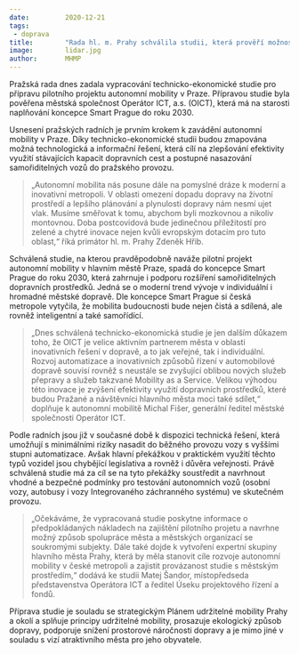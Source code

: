 ```yaml
---
date:         2020-12-21
tags:         
 - doprava
title:        "Rada hl. m. Prahy schválila studii, která prověří možnosti zavedení autonomní mobility v české metropoli"
image: 	      lidar.jpg
author:       MHMP
---
```

 
Pražská rada dnes zadala vypracování technicko-ekonomické studie pro přípravu pilotního projektu autonomní mobility v Praze. Přípravou studie byla pověřena městská společnost Operátor ICT, a.s. (OICT), která má na starosti naplňování koncepce Smart Prague do roku 2030.

Usnesení pražských radních je prvním krokem k zavádění autonomní mobility v Praze. Díky technicko-ekonomické studii budou zmapována možná technologická a informační řešení, která cílí na zlepšování efektivity využití stávajících kapacit dopravních cest a postupné nasazování samořiditelných vozů do pražského provozu.

> „Autonomní mobilita nás posune dále na pomyslné dráze k moderní a inovativní metropoli. V oblasti omezení dopadu dopravy na životní prostředí a lepšího plánování a plynulosti dopravy nám nesmí ujet vlak. Musíme směřovat k tomu, abychom byli mozkovnou a nikoliv montovnou. Doba postcovidová bude jedinečnou příležitostí pro zelené a chytré inovace nejen kvůli evropským dotacím pro tuto oblast,“ říká primátor hl. m. Prahy Zdeněk Hřib.

Schválená studie, na kterou pravděpodobně naváže pilotní projekt autonomní mobility v hlavním městě Praze, spadá do koncepce Smart Prague do roku 2030, která zahrnuje i podporu rozšíření samořiditelných dopravních prostředků. Jedná se o moderní trend vývoje v individuální i hromadné městské dopravě. Dle koncepce Smart Prague si česká metropole vytyčila, že mobilita budoucnosti bude nejen čistá a sdílená, ale rovněž inteligentní a také samořídící.

> „Dnes schválená technicko-ekonomická studie je jen dalším důkazem toho, že OICT je velice aktivním partnerem města v oblasti inovativních řešení v dopravě, a to jak veřejné, tak i individuální. Rozvoj automatizace a inovativních způsobů řízení v automobilové dopravě souvisí rovněž s neustále se zvyšující oblibou nových služeb přepravy a služeb takzvané Mobility as a Service. Velikou výhodou této inovace je zvýšení efektivity využití dopravních prostředků, které budou Pražané a návštěvníci hlavního města moci také sdílet,“ doplňuje k autonomní mobilitě Michal Fišer, generální ředitel městské společnosti Operátor ICT.

Podle radních jsou již v současné době k dispozici technická řešení, která umožňují s minimálními riziky nasadit do běžného provozu vozy s vyššími stupni automatizace. Avšak hlavní překážkou v praktickém využití těchto typů vozidel jsou chybějící legislativa a rovněž i důvěra veřejnosti. Právě schválená studie má za cíl se na tyto překážky soustředit a navrhnout vhodné a bezpečné podmínky pro testování autonomních vozů (osobní vozy, autobusy i vozy Integrovaného záchranného systému) ve skutečném provozu.

> „Očekáváme, že vypracovaná studie poskytne informace o předpokládaných nákladech na zajištění pilotního projetu a navrhne možný způsob spolupráce města a městských organizací se soukromými subjekty. Dále také dojde k vytvoření expertní skupiny hlavního města Prahy, která by měla stanovit cíle rozvoje autonomní mobility v české metropoli a zajistit provázanost studie s městským prostředím,“ dodává ke studii Matej Šandor, místopředseda představenstva Operátora ICT a ředitel Úseku projektového řízení a fondů.

Příprava studie je souladu se strategickým Plánem udržitelné mobility Prahy a okolí a splňuje principy udržitelné mobility, prosazuje ekologický způsob dopravy, podporuje snížení prostorové náročnosti dopravy a je mimo jiné v souladu s vizí atraktivního města pro jeho obyvatele. 
